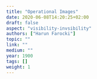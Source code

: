 ```yaml
---
title: "Operational Images"
date: 2020-06-08T14:20:25+02:00
draft: false
aspect: "visibility-invsibility"
authors: ["Harun Farocki"]
topic: ""
link: ""
medium: ""
year: 1900
tags: []
weight: 1
---
```


